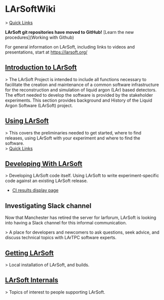 # LArSoftWiki

\> [Quick Links](Quick_Links)

**LArSoft git repositories have moved to GitHub!** [Learn the new procedures](Working with Github)

For general information on LArSoft, including links to videos and presentations, start at https://larsoft.org/

## [Introduction to LArSoft](Introduction_to_LArSoft)

\> The LArSoft Project is intended to include all functions necessary to facilitate the creation and maintenance of a common software infrastructure for the reconstruction and simulation of liquid argon (LAr) based detectors. The effort needed to develop the software is provided by the stakeholder experiments. This section provides background and History of the Liquid Argon Software (LArSoft) project.

## [Using LArSoft](Using_LArSoft)

\> This covers the preliminaries needed to get started, where to find releases, using LArSoft with your experiment and where to find the software.  
\> [Quick Links](Quick_Links)

## [Developing With LArSoft](Developing_With_LArSoft)

\> Developing LArSoft code itself. Using LArSoft to write experiment-specific code against an existing LArSoft release.

-   [CI results display page](http://lar-ci-history.fnal.gov/LarCI/app)

## Investigating Slack channel

Now that Manchester has retired the server for larforum, LArSoft is looking into having a Slack channel for this informal communication.

\> A place for developers and newcomers to ask questions, seek advice, and discuss technical topics with LArTPC software experts.

## [Getting LArSoft](Getting_LArSoft)

\> Local installation of LArSoft, and builds.

## [LArSoft Internals](LArSoft_Internals)

\> Topics of interest to people supporting LArSoft.
